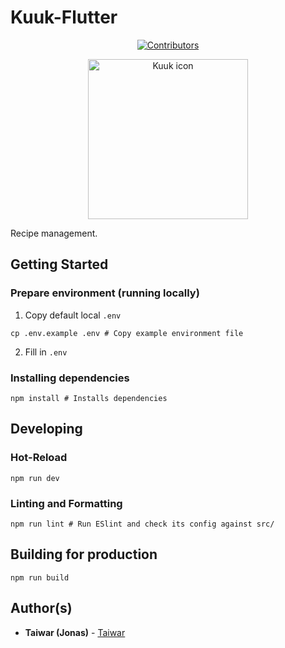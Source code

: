 # Kuuk-Flutter
<p align="center">
    <a href="https://github.com/Taiwar/kuuk/contributors">
        <img src="https://img.shields.io/github/contributors/Taiwar/kuuk" alt="Contributors"/>
    </a>
</p>
<p align="center">
    <img width="256" src="assets/app_icon_512.png" alt="Kuuk icon"/>
</p>
Recipe management.

## Getting Started

### Prepare environment (running locally)

1. Copy default local `.env`
```shell
cp .env.example .env # Copy example environment file
```
2. Fill in `.env`

### Installing dependencies

```shell
npm install # Installs dependencies
```

## Developing

### Hot-Reload

```shell
npm run dev
```

### Linting and Formatting

```shell
npm run lint # Run ESlint and check its config against src/
```

## Building for production

```shell
npm run build
```

## Author(s)

* **Taiwar (Jonas)** - [Taiwar](https://github.com/Taiwar)

